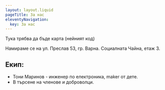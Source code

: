 ```yaml
---
layout: layout.liquid
pageTitle: За нас
eleventyNavigation:
  key: За нас
---
```

Тука трябва да бъде карта (нейният код)

Намираме се на ул. Преслав 53, гр. Варна. Социалната Чайна, етаж 3.


## Екип:

* Тони Маринов - инженер по електроника, maker от дете.
* В търсене на членове и доброволци.